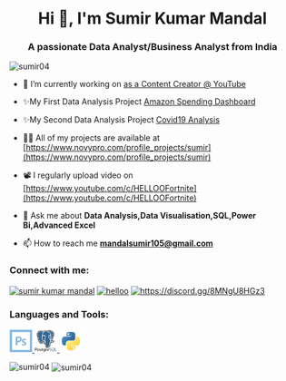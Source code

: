 <h1 align="center">Hi 👋, I'm Sumir Kumar Mandal</h1>
<h3 align="center">A passionate Data Analyst/Business Analyst from India</h3>

<p align="left"> <img src="https://komarev.com/ghpvc/?username=sumir04&label=Profile%20views&color=0e75b6&style=flat" alt="sumir04" /> </p>

- 🔭 I’m currently working on [as a Content Creator @ YouTube](https://www.youtube.com/c/HELLOOFortnite)

- ✨My First Data Analysis Project [Amazon Spending Dashboard](https://www.novypro.com/project/amazon-spending-analysis)

- ✨My Second Data Analysis Project [Covid19 Analysis](https://www.novypro.com/project/covid-19-analysis-report-using-sql-and-power-bi-power-bi)

- 👨‍💻 All of my projects are available at [https://www.novypro.com/profile_projects/sumir](https://www.novypro.com/profile_projects/sumir)

- 📽️ I regularly upload video on [https://www.youtube.com/c/HELLOOFortnite](https://www.youtube.com/c/HELLOOFortnite)

- 💬 Ask me about **Data Analysis,Data Visualisation,SQL,Power Bi,Advanced Excel**

- 📫 How to reach me **mandalsumir105@gmail.com**

<h3 align="left">Connect with me:</h3>
<p align="left">
<a href="https://linkedin.com/in/sumir kumar mandal" target="blank"><img align="center" src="https://raw.githubusercontent.com/rahuldkjain/github-profile-readme-generator/master/src/images/icons/Social/linked-in-alt.svg" alt="sumir kumar mandal" height="30" width="40" /></a>
<a href="https://www.youtube.com/c/helloo" target="blank"><img align="center" src="https://raw.githubusercontent.com/rahuldkjain/github-profile-readme-generator/master/src/images/icons/Social/youtube.svg" alt="helloo" height="30" width="40" /></a>
<a href="https://discord.gg/https://discord.gg/8MNgU8HGz3" target="blank"><img align="center" src="https://raw.githubusercontent.com/rahuldkjain/github-profile-readme-generator/master/src/images/icons/Social/discord.svg" alt="https://discord.gg/8MNgU8HGz3" height="30" width="40" /></a>
</p>

<h3 align="left">Languages and Tools:</h3>
<p align="left"> <a href="https://www.photoshop.com/en" target="_blank" rel="noreferrer"> <img src="https://raw.githubusercontent.com/devicons/devicon/master/icons/photoshop/photoshop-line.svg" alt="photoshop" width="40" height="40"/> </a> <a href="https://www.postgresql.org" target="_blank" rel="noreferrer"> <img src="https://raw.githubusercontent.com/devicons/devicon/master/icons/postgresql/postgresql-original-wordmark.svg" alt="postgresql" width="40" height="40"/> </a> <a href="https://www.python.org" target="_blank" rel="noreferrer"> <img src="https://raw.githubusercontent.com/devicons/devicon/master/icons/python/python-original.svg" alt="python" width="40" height="40"/> </a> </p>

<p><img align="left" src="https://github-readme-stats.vercel.app/api/top-langs?username=sumir04&show_icons=true&locale=en&layout=compact" alt="sumir04" /></p>

<p>&nbsp;<img align="center" src="https://github-readme-stats.vercel.app/api?username=sumir04&show_icons=true&locale=en" alt="sumir04" /></p>
